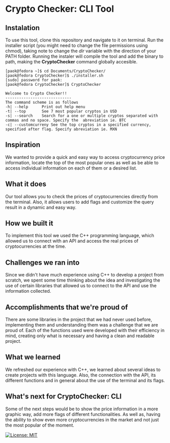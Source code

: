 # Crypto Checker: CLI Tool
## Instalation
To use this tool, clone this repository and navigate to it on terminal. Run the installer script (you might need to change the file permissions using chmod), taking note to change the <em>dir</em> variable with the direction of your PATH folder. Running the instaler will compile the tool and add the binary to path, making the **CryptoChecker** command globally accesible.

```console
[paok@fedora ~]$ cd Documents/CryptoChecker/
[paok@fedora CryptoChecker]$ ./installer.sh 
[sudo] password for paok: 
[paok@fedora CryptoChecker]$ CryptoChecker 

Welcome to Crypto Checker!!
-----------------------------
The command scheme is as follows
-h| --help      Print out help menu
-t| --top       See 7 most popular cryptos in USD
-s| --search    Search for a one or multiple cryptos separated with commas and no space. Specify the  abreviation ie. BTC
-c| --customcurreny See the top cryptos in a specified currency, specified after flag. Specify abreviation ie. MXN

```

## Inspiration
We wanted to provide a quick and easy way to access cryptocurrency price information, locate the top of the most popular ones as well as be able to access individual information on each of them or a desired list.

## What it does
Our tool allows you to check the prices of cryptocurrencies directly from the terminal. Also, it allows users to add flags and customize the query result in a dynamic and easy way.

## How we built it
To implement this tool we used the C++ programming language, which allowed us to connect with an API and access the real prices of cryptocurrencies at the time.

## Challenges we ran into
Since we didn't have much experience using C++ to develop a project from scratch, we spent some time thinking about the idea and investigating the use of certain libraries that allowed us to connect to the API and use the information collected.

## Accomplishments that we're proud of
There are some libraries in the project that we had never used before, implementing them and understanding them was a challenge that we are proud of. Each of the functions used were developed with their efficiency in mind, creating only what is necessary and having a clean and readable project.

## What we learned
We refreshed our experience with C++, we learned about several ideas to create projects with this language. Also, the connection with the API, its different functions and in general about the use of the terminal and its flags.

## What's next for CryptoChecker: CLI
Some of the next steps would be to show the price information in a more graphic way, add more flags of different functionalities. As well as, having the ability to show even more cryptocurrencies in the market and not just the most popular of the moment.


[![License: MIT](https://img.shields.io/badge/License-MIT-yellow.svg)](https://opensource.org/licenses/MIT)